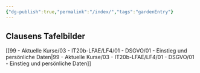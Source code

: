 ```yaml
---
{"dg-publish":true,"permalink":"/index/","tags":"gardenEntry"}
---
```

## Clausens Tafelbilder
[[99 - Aktuelle Kurse/03 - IT20b-LFAE/LF4/01 - DSGVO/01 - Einstieg und persönliche Daten|99 - Aktuelle Kurse/03 - IT20b-LFAE/LF4/01 - DSGVO/01 - Einstieg und persönliche Daten]]
